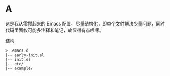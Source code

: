 
# A

这是我从零攒起来的 Emacs 配置，尽量结构化，即单个文件解决少量问题，同时代码里面仅可能多注释和笔记，故显得有点啰嗦。

结构

```text
> .emacs.d
|-- early-init.el
|-- init.el
|-- etc/
|-- example/
```
